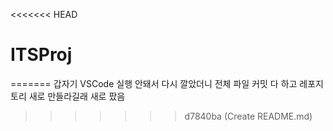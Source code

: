 <<<<<<< HEAD
# ITSProj
=======
갑자기 VSCode 실행 안돼서 다시 깔았더니 전체 파일 커밋 다 하고 레포지토리 새로 만들라길래 새로 팠음
>>>>>>> d7840ba (Create README.md)
